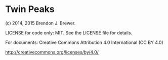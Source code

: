 Twin Peaks
==========

(c) 2014, 2015 Brendon J. Brewer.

LICENSE for code only: MIT. See the LICENSE file for details.

For documents: Creative Commons Attribution 4.0 International (CC BY 4.0)

http://creativecommons.org/licenses/by/4.0/
